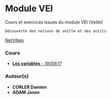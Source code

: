 # Module VEI

Cours et exercices issues du module VEI (Veille)
```
Découverte des notions de veille et des outils
```
[NetVibes](https://www.netvibes.com/fr)

### Cours

* [**Les variables** - *19/09/17*](Cours/Les_Annuaires.md)

### Auteur(s)

* **CORLER Damien**
* **ADAM Jason**
